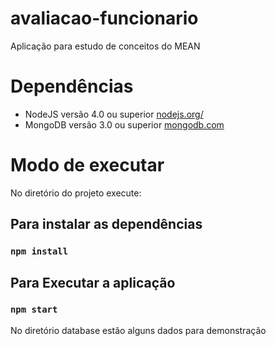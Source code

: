 # avaliacao-funcionario
Aplicação para estudo de conceitos do MEAN


# Dependências

- NodeJS versão 4.0 ou superior [nodejs.org/](https://nodejs.org/)
- MongoDB versão 3.0 ou superior [mongodb.com](https://www.mongodb.com)

# Modo de executar

No diretório do projeto execute:

## Para instalar as dependências

### `npm install`

## Para Executar a aplicação

### `npm start`

No diretório database estão alguns dados para demonstração
